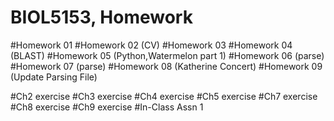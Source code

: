 # BIOL5153, Homework

#Homework 01
#Homework 02 (CV)
#Homework 03
#Homework 04 (BLAST)
#Homework 05 (Python,Watermelon part 1)
#Homework 06 (parse)
#Homework 07 (parse)
#Homework 08 (Katherine Concert)
#Homework 09 (Update Parsing File)

#Ch2 exercise
#Ch3 exercise
#Ch4 exercise
#Ch5 exercise
#Ch7 exercise
#Ch8 exercise
#Ch9 exercise
#In-Class Assn 1

